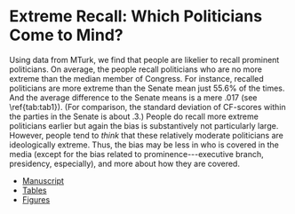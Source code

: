 # Extreme Recall: Which Politicians Come to Mind?

Using data from MTurk, we find that people are likelier to recall prominent politicians. On average, the people recall politicians who are no more extreme than the median member of Congress. For instance, recalled politicians are more extreme than the Senate mean just 55.6\% of the times. And the average difference to the Senate means is a mere .017 (see \ref{tab:tab1}). (For comparison, the standard deviation of CF-scores within the parties in the Senate is about .3.) People do recall more extreme politicians earlier but again the bias is substantively not particularly large. However, people tend to *think* that these relatively moderate politicians are ideologically extreme. Thus, the bias may be less in who is covered in the media (except for the bias related to prominence---executive branch, presidency, especially), and more about how they are covered.

* [Manuscript](ms/)
* [Tables](tabs/)
* [Figures](figs/)
